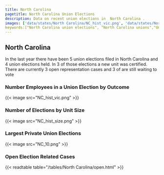 ```yaml
---
title: North Carolina
pagetitle: North Carolina Union Elections
description: Data on recent union elections in  North Carolina .
images: ['data/states/North Carolina/NC_hist_vic.png', 'data/states/North Carolina/NC_hist_size.png', 'data/states/North Carolina/NC_10.png']
keywords:["North Carolina union elections", "North Carolina unions","Union elections"]
---
```

##  North Carolina

In the last year there have been 5 union elections filed in North Carolina and 4 union elections held. In 3 of those elections a new unit was certified. There are currently 3 open representation cases and 3 of are still waiting to vote

### Number Employees in a Union Election by Outcome
{{< image src="NC_hist_vic.png" >}}

### Number of Elections by Unit Size
{{< image src="NC_hist_size.png" >}}

### Largest Private Union Elections
{{< image src="NC_10.png" >}}

### Open Election Related Cases
{{< readtable table="/tables/North Carolina/open.html" >}}

